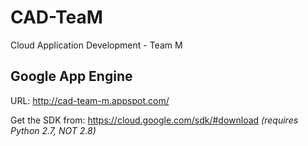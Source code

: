 CAD-TeaM
========

Cloud Application Development - Team M


Google App Engine
-----------------

URL: http://cad-team-m.appspot.com/

Get the SDK from: https://cloud.google.com/sdk/#download
*(requires Python 2.7, NOT 2.8)*
